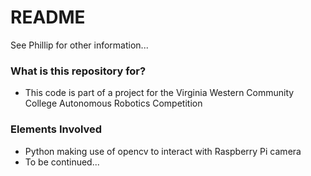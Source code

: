# README #

See Phillip for other information...

### What is this repository for? ###

* This code is part of a project for the Virginia Western Community College Autonomous Robotics Competition

### Elements Involved ###

* Python making use of opencv to interact with Raspberry Pi camera
* To be continued...